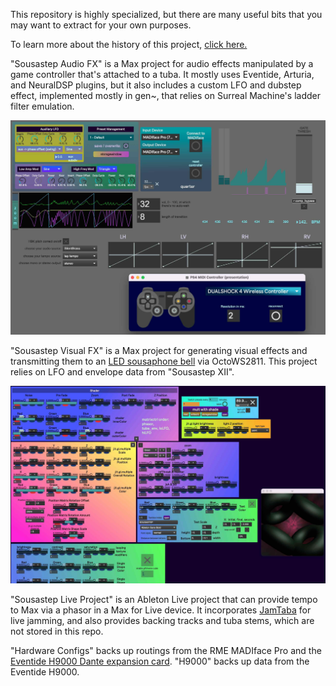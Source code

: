 This repository is highly specialized, but there are many useful bits that you may want to extract for your own purposes.

To learn more about the history of this project, [click here.](https://www.sousastep.com/sousastep)

"Sousastep Audio FX" is a Max project for audio effects manipulated by a game controller that's attached to a tuba. It mostly uses Eventide, Arturia, and NeuralDSP plugins, but it also includes a custom LFO and dubstep effect, implemented mostly in gen\~, that relies on Surreal Machine's ladder filter emulation.

![Sousastep Audio FX.maxproj](__audio.jpg)

"Sousastep Visual FX" is a Max project for generating visual effects and transmitting them to an [LED sousaphone bell](https://jbaylies.github.io/Electrobrass_Encyclopedia/en/master/content/tutorials/LED-sousa-bell.html) via OctoWS2811. This project relies on LFO and envelope data from "Sousastep XII".

![Sousastep Visual FX.maxproj](__visual.jpg)

"Sousastep Live Project" is an Ableton Live project that can provide tempo to Max via a phasor in a Max for Live device. It incorporates [JamTaba](https://github.com/elieserdejesus/JamTaba) for live jamming, and also provides backing tracks and tuba stems, which are not stored in this repo. 

"Hardware Configs" backs up routings from the RME MADIface Pro and the [Eventide H9000 Dante expansion card](https://cdn.eventideaudio.com/manuals/h9000/2.0/content/expansions/dante.html). "H9000" backs up data from the Eventide H9000.
